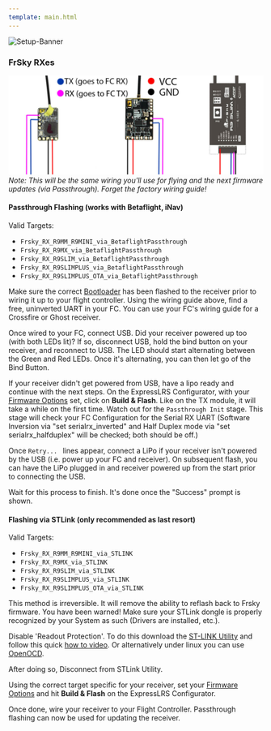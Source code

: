 ```yaml
---
template: main.html
---
```


![Setup-Banner](https://raw.githubusercontent.com/ExpressLRS/ExpressLRS-hardware/master/img/quick-start.png)

### FrSky RXes  
![FC Wiring](../assets/images/FC-Wiring.jpg)
*Note: This will be the same wiring you'll use for flying and the next firmware updates (via Passthrough). Forget the factory wiring guide!*

#### Passthrough Flashing (works with Betaflight, iNav)

Valid Targets:

- `Frsky_RX_R9MM_R9MINI_via_BetaflightPassthrough`
- `Frsky_RX_R9MX_via_BetaflightPassthrough`
- `Frsky_RX_R9SLIM_via_BetaflightPassthrough`
- `Frsky_RX_R9SLIMPLUS_via_BetaflightPassthrough`
- `Frsky_RX_R9SLIMPLUS_OTA_via_BetaflightPassthrough`

Make sure the correct [Bootloader](../../quick-start/rx-bootloader/) has been flashed to the receiver prior to wiring it up to your flight controller. Using the wiring guide above, find a free, uninverted UART in your FC. You can use your FC's wiring guide for a Crossfire or Ghost receiver.

Once wired to your FC, connect USB. Did your receiver powered up too (with both LEDs lit)? If so, disconnect USB, hold the bind button on your receiver, and reconnect to USB. The LED should start alternating between the Green and Red LEDs. Once it's alternating, you can then let go of the Bind Button.

If your receiver didn't get powered from USB, have a lipo ready and continue with the next steps. On the ExpressLRS Configurator, with your [Firmware Options](../../quick-start/firmware-options) set, click on **Build & Flash**. Like on the TX module, it will take a while on the first time. Watch out for the `Passthrough Init` stage. This stage will check your FC Configuration for the Serial RX UART (Software Inversion via "set serialrx_inverted" and Half Duplex mode via "set serialrx_halfduplex" will be checked; both should be off.)

Once `Retry... ` lines appear, connect a LiPo if your receiver isn't powered by the USB (i.e. power up your FC and receiver). On subsequent flash, you can have the LiPo plugged in and receiver powered up from the start prior to connecting the USB.

Wait for this process to finish. It's done once the "Success" prompt is shown.

#### Flashing via STLink (only recommended as last resort)

Valid Targets:

- `Frsky_RX_R9MM_R9MINI_via_STLINK`
- `Frsky_RX_R9MX_via_STLINK`
- `Frsky_RX_R9SLIM_via_STLINK`
- `Frsky_RX_R9SLIMPLUS_via_STLINK`
- `Frsky_RX_R9SLIMPLUS_OTA_via_STLINK`

This method is irreversible. It will remove the ability to reflash back to Frsky firmware. You have been warned! Make sure your STLink dongle is properly recognized by your System as such (Drivers are installed, etc.).

Disable 'Readout Protection'. To do this download the [ST-LINK Utility](https://www.st.com/en/development-tools/stsw-link004.html) and follow this quick [how to video](https://youtu.be/SEYQ1HpRmk0). Or alternatively under linux you can use [OpenOCD](../../software/open-ocd/). 

After doing so, Disconnect from STLink Utility.

Using the correct target specific for your receiver, set your [Firmware Options](../../quick-start/firmware-options) and hit **Build & Flash** on the ExpressLRS Configurator.

Once done, wire your receiver to your Flight Controller. Passthrough flashing can now be used for updating the receiver.